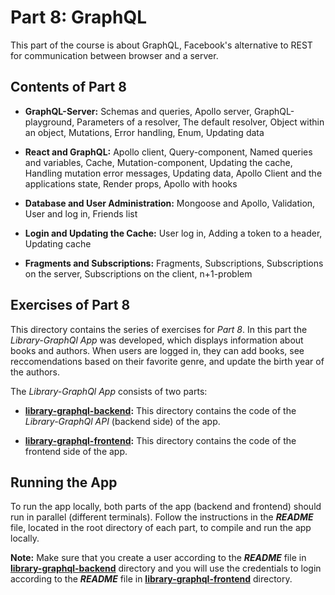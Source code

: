 # Part 8: GraphQL

This part of the course is about GraphQL, Facebook's alternative to REST for communication between browser and a server.

## Contents of Part 8

- **GraphQL-Server:** Schemas and queries, Apollo server, GraphQL-playground, Parameters of a resolver, The default resolver, Object within an object, Mutations, Error handling, Enum, Updating data

- **React and GraphQL:** Apollo client, Query-component, Named queries and variables, Cache, Mutation-component, Updating the cache, Handling mutation error messages, Updating data, Apollo Client and the applications state, Render props, Apollo with hooks

- **Database and User Administration:** Mongoose and Apollo, Validation, User and log in, Friends list

- **Login and Updating the Cache:** User log in, Adding a token to a header, Updating cache

- **Fragments and Subscriptions:** Fragments, Subscriptions, Subscriptions on the server, Subscriptions on the client, n+1-problem

## Exercises of Part 8

This directory contains the series of exercises for *Part 8*. In this part the *Library-GraphQl App* was developed, which displays information about books and authors. When users are logged in, they can add books, see reccomendations based on their favorite genre, and update the birth year of the authors.

The *Library-GraphQl App* consists of two parts:

- [**library-graphql-backend**](https://github.com/katerina-tziala/fullstackopen2019/tree/master/part8/library-graphql-backend)**:** This directory contains the code of the  *Library-GraphQl API*  (backend side) of the app. 

- [**library-graphql-frontend**](https://github.com/katerina-tziala/fullstackopen2019/tree/master/part8/library-graphql-frontend)**:** This directory contains the code of the frontend side of the app.

## Running the App

To run the app locally, both parts of the app (backend and frontend) should run in parallel (different terminals). Follow the instructions in the ***README*** file, located in the root directory of each part, to compile and run the app locally.

**Note:** Make sure that you create a user according to the ***README*** file in [**library-graphql-backend**](https://github.com/katerina-tziala/fullstackopen2019/tree/master/part8/library-graphql-backend) directory and you will use the credentials to login according to the ***README*** file in [**library-graphql-frontend**](https://github.com/katerina-tziala/fullstackopen2019/tree/master/part8/library-graphql-frontend) directory.